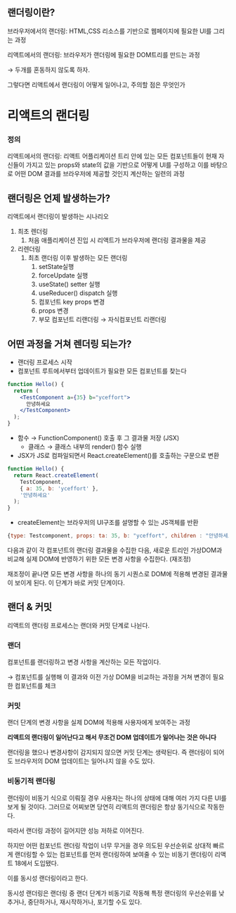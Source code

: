 ## 랜더링이란?

브라우저에서의 랜더링: HTML,CSS 리소스를 기반으로 웹페이지에 필요한 UI를 그리는 과정

리액트에서의 랜더링: 브라우저가 랜더링에 필요한 DOM트리를 만드는 과정

→ 두개를 혼동하지 않도록 하자.

그렇다면 리액트에서 랜더링이 어떻게 일어나고, 주의할 점은 무엇인가

# 리액트의 랜더링

### 정의

리액트에서의 랜더링: 리액트 어플리케이션 트리 안에 있는 모든 컴포넌트들이 현재 자신들이 가지고 있는 props와 state의 값을 기반으로 어떻게 UI를 구성하고 이를 바탕으로 어떤 DOM 결과를 브라우저에 제공할 것인지 계산하는 일련의 과정

## 랜더링은 언제 발생하는가?

리액트에서 랜더링이 발생하는 시나리오

1. 최초 렌더링
   1. 처음 애플리케이션 진입 시 리액트가 브라우저에 랜더링 결과물을 제공
2. 리렌더링
   1. 최초 랜더링 이후 발생하는 모든 랜더링
      1. setState실행
      2. forceUpdate 실행
      3. useState() setter 실행
      4. useReducer() dispatch 실행
      5. 컴포넌트 key props 변경
      6. props 변경
      7. 부모 컴포넌트 리랜더링 → 자식컴포넌트 리랜더링

## 어떤 과정을 거쳐 렌더링 되는가?

- 랜더링 프로세스 시작
- 컴포넌트 루트에서부터 업데이트가 필요한 모든 컴포넌트를 찾는다

```jsx
function Hello() {
  return (
    <TestComponent a={35} b="yceffort">
      안녕하세요
    </TestComponent>
  );
}
```

- 함수 → FunctionComponent() 호출 후 그 결과물 저장 (JSX)
  - 클래스 → 클래스 내부의 render() 함수 실행
- JSX가 JS로 컴파일되면서 React.createElement()를 호출하는 구문으로 변환

```jsx
function Hello() {
  return React.createElement(
    TestComponent,
    { a: 35, b: 'yceffort' },
    '안녕하세요'
  );
}
```

- createElement는 브라우저의 UI구조를 설명할 수 있는 JS객체를 반환

```jsx
{type: Testcomponent, props: ta: 35, b: "yceffort", children : "안녕하세요"}}
```

다음과 같이 각 컴포넌트의 랜더링 결과물을 수집한 다음, 새로운 트리인 가상DOM과 비교해 실제 DOM에 반영하기 위한 모든 변경 사항을 수집한다. (재조정)

재조정이 끝나면 모든 변경 사항을 하나의 동기 시퀀스로 DOM에 적용해 변경된 결과물이 보이게 된다. 이 단계가 바로 커밋 단계이다.

## 랜더 & 커밋

리액트의 랜더링 프로세스는 랜더와 커밋 단계로 나뉜다.

### 랜더

컴포넌트를 랜더링하고 변경 사항을 계산하는 모든 작업이다.

→ 컴포넌트를 실행해 이 결과와 이전 가상 DOM을 비교하는 과정을 거쳐 변경이 필요한 컴포넌트를 체크

### 커밋

랜더 단계의 변경 사항을 실제 DOM에 적용해 사용자에게 보여주는 과정

**리액트의 랜더링이 일어난다고 해서 무조건 DOM 업데이트가 일어나는 것은 아니다**

랜더링을 했으나 변경사항이 감지되지 않으면 커밋 단계는 생략된다. 즉 랜더링이 되어도 브라우저의 DOM 업데이트는 일어나지 않을 수도 있다.

### 비동기적 랜더링

랜더링이 비동기 식으로 이뤄질 경우 사용자는 하나의 상태에 대해 여러 가지 다른 UI를 보게 될 것이다. 그러므로 어찌보면 당연히 리액트의 랜더링은 항상 동기식으로 작동한다.

따라서 랜더링 과정이 길어지먄 성능 저하로 이어진다.

하지만 어떤 컴포넌트 랜더링 작업이 너무 무거을 경우 의도된 우선순위로 상대적 빠르게 랜더링할 수 있는 컴포넌트를 먼저 랜더링하여 보여줄 수 있는 비동기 랜더링이 리액트 18에서 도입됐다.

이를 동시성 랜더링이라고 한다.

동시성 랜더링은 랜더링 중 랜더 단계가 비동기로 작동해 특정 랜더링의 우선순위를 낮추거나, 중단하거나, 재시작하거나, 포기할 수도 있다.
